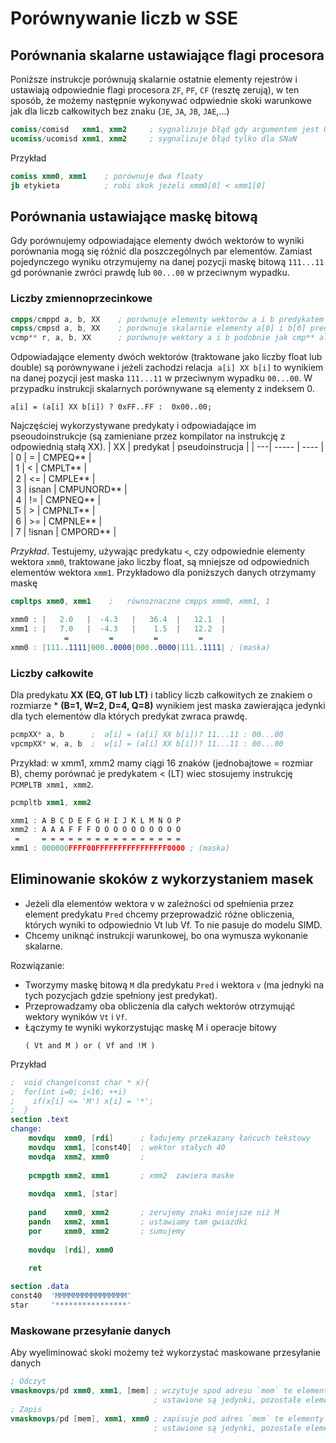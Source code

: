 # Porównywanie liczb w SSE

## Porównania skalarne ustawiające flagi procesora

Poniższe instrukcje porównują skalarnie ostatnie elementy rejestrów i ustawiają odpowiednie flagi procesora `ZF`, `PF`, `CF`  (resztę zerują),
w ten sposób, że możemy następnie wykonywać odpwiednie skoki warunkowe jak dla liczb całkowitych bez znaku (`JE`, `JA`, `JB`, `JAE`,...)
```nasm
comiss/comisd   xmm1, xmm2     ; sygnalizuje błąd gdy argumentem jest QNaN lub SNaN
ucomiss/ucomisd xmm1, xmm2     ; sygnalizuje błąd tylko dla SNaN
```

Przykład
```nasm
comiss xmm0, xmm1    ; porównuje dwa floaty
jb etykieta          ; robi skok jeżeli xmm0[0] < xmm1[0]
```

## Porównania ustawiające maskę bitową
Gdy porównujemy odpowiadające elementy dwóch wektorów to wyniki porównania mogą się różnić dla poszczególnych par elementów.
Zamiast pojedynczego wyniku otrzymujemy na danej pozycji maskę bitową `111...11` gd porównanie zwróci prawdę lub `00...00` w przeciwnym wypadku.

### Liczby zmiennoprzecinkowe
```nasm
cmpps/cmppd a, b, XX    ; porównuje elementy wektorów a i b predykatem XX, maskę zapisuje w a
cmpss/cmpsd a, b, XX    ; porównuje skalarnie elementy a[0] i b[0] predykatem XX
vcmp** r, a, b, XX      ; porównuje wektory a i b podobnie jak cmp** ale maskę zapisuje w r  
```
Odpowiadające elementy dwóch wektorów (traktowane jako liczby float lub double) są porównywane i jeżeli zachodzi relacja  `a[i] XX b[i]` to wynikiem na danej pozycji jest maska `111...11` w przeciwnym wypadku `00...00`.  W przypadku instrukcji skalarnych porównywane są elementy z indeksem 0. 
```
a[i] = (a[i] XX b[i]) ? 0xFF..FF :  0x00..00;
```

Najczęściej wykorzystywane predykaty i odpowiadające im pseoudoinstrukcje (są zamieniane przez kompilator na instrukcję z odpowiednią stałą XX).
| XX | predykat | pseudoinstrucja |
| ---| -----    |  ----           |  
|  0 |  =       | CMPEQ**         |    
|  1 |  <       | CMPLT**         |    
|  2 |  <=      | CMPLE**         |    
|  3 |  isnan   | CMPUNORD**      |    
|  4 |  !=      | CMPNEQ**        |    
|  5 |  >       | CMPNLT**        |    
|  6 |  >=      | CMPNLE**        |    
|  7 |  !isnan  | CMPORD**        |    

*Przykład*. Testujemy, używając predykatu `<`, czy odpowiednie elementy wektora `xmm0`, traktowane jako liczby float, 
są mniejsze od odpowiednich elementów wektora `xmm1`. 
Przykładowo dla poniższych danych otrzymamy maskę
```nasm
cmpltps xmm0, xmm1    ;   równoznaczne cmpps xmm0, xmm1, 1

xmm0 : |   2.0   |  -4.3   |   36.4  |   12.1  |
xmm1 : |   7.0   |  -4.3   |    1.5  |   12.2  | 
            =         =         =         =
xmm0 : |111..1111|000..0000|000..0000|111..1111| ; (maska)
```

### Liczby całkowite 

Dla predykatu **XX (EQ, GT lub LT)** i tablicy liczb całkowitych ze znakiem o rozmiarze * **(B=1, W=2, D=4, Q=8)** 
wynikiem jest maska zawierająca jedynki dla tych elementów dla których predykat zwraca prawdę. 
```nasm
pcmpXX* a, b      ;  a[i] = (a[i] XX b[i])? 11...11 : 00...00     
vpcmpXX* w, a, b  ;  w[i] = (a[i] XX b[i])? 11...11 : 00...00
``` 

Przykład: w xmm1, xmm2 mamy ciągi 16 znaków (jednobajtowe = rozmiar B), chemy porównać je predykatem < (LT) wiec stosujemy instrukcję `PCMPLTB xmm1, xmm2`.
```nasm
pcmpltb xmm1, xmm2

xmm1 : A B C D E F G H I J K L M N O P
xmm2 : A A A F F F O O O O O O O O O O
 =     = = = = = = = = = = = = = = = =
xmm1 : 000000FFFF00FFFFFFFFFFFFFFFF0000 ; (maska)
```
## Eliminowanie skoków z wykorzystaniem masek

* Jeżeli dla elementów wektora v w zależności od spełnienia przez element predykatu `Pred` chcemy przeprowadzić różne obliczenia, których wyniki to odpowiednio Vt lub Vf. To nie pasuje do modelu SIMD.
* Chcemy uniknąć instrukcji warunkowej, bo ona wymusza wykonanie skalarne.

Rozwiązanie:
* Tworzymy maskę bitową `M` dla predykatu `Pred` i wektora `v` (ma jednyki na tych pozycjach gdzie spełniony jest predykat).
* Przeprowadzamy oba obliczenia dla całych wektorów otrzymująć wektory wyników `Vt` i `Vf`.
* Łączymy te wyniki wykorzystując maskę M i operacje bitowy
  ```
  ( Vt and M ) or ( Vf and !M )
  ``` 
  
Przykład
```nasm 
;  void change(const char * x){
;  for(int i=0; i<16; ++i)
;    if(x[i] <= 'M') x[i] = '*';
;  }
section .text 
change:
    movdqu  xmm0, [rdi]      ; ładujemy przekazany łańcuch tekstowy
    movdqu  xmm1, [const40]  ; wektor stałych 40
    movdqa  xmm2, xmm0       ; 
 
    pcmpgtb xmm2, xmm1       ; xmm2  zawiera maske
 
    movdqa  xmm1, [star]
 
    pand    xmm0, xmm2       ; zerujemy znaki mniejsze niż M      
    pandn   xmm2, xmm1       ; ustawiamy tam gwiazdki
    por     xmm0, xmm2       ; sumujemy 
 
    movdqu  [rdi], xmm0
 
    ret

section .data 
const40  'MMMMMMMMMMMMMMMM' 
star     '****************' 
```

### Maskowane przesyłanie danych

Aby wyeliminować skoki możemy też wykorzystać maskowane przesyłanie danych
```nasm
; Odczyt
vmaskmovps/pd xmm0, xmm1, [mem] ; wczytuje spod adresu `mem` te elementy wektora `xmm0` dla których w masce `xmm1`
                                ; ustawione są jedynki, pozostałe elementy zeruje.
; Zapis
vmaskmovps/pd [mem], xmm1, xmm0 ; zapisuje pod adres `mem` te elementy wektora `xmm0` dla których w masce `xmm1`
                                ; ustawione są jedynki, pozostałe elementy pozostają niezmienione.
```
